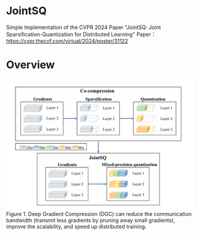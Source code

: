 # JointSQ
 Simple Implementation of the CVPR 2024 Paper "JointSQ: Joint Sparsification-Quantization for Distributed Learning"
 Paper：https://cvpr.thecvf.com/virtual/2024/poster/31122
# Overview
<p align="left">
<img src="JointSQ.png" width="1080"><br/>
 Figure 1. Deep Gradient Compression (DGC) can reduce the communication bandwidth (transmit less gradients by pruning away small gradients), improve the scalability, and speed up distributed training.<br/><br/>
